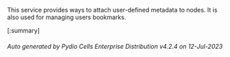






This service provides ways to attach user-defined metadata to nodes. It is also used for managing users bookmarks.

[:summary]

###### Auto generated by Pydio Cells Enterprise Distribution v4.2.4 on 12-Jul-2023
